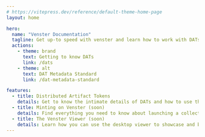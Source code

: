 ```yaml
---
# https://vitepress.dev/reference/default-theme-home-page
layout: home

hero:
  name: "Venster Documentation"
  tagline: Get up-to speed with venster and learn how to work with DATs
  actions:
    - theme: brand
      text: Getting to know DATs
      link: /dats
    - theme: alt
      text: DAT Metadata Standard
      link: /dat-metadata-standard

features:
  - title: Distributed Artifact Tokens
    details: Get to know the intimate details of DATs and how to use them in your work.
  - title: Minting on Venster (soon)
    details: Find everything you need to know about launching a collection on venster.
  - title: The Venster Viewer (soon)
    details: Learn how you can use the desktop viewer to showcase and back up your DATs.
---
```

